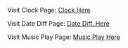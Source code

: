 Visit Clock Page: <a href = "https://mrunal77.github.io/Clock/Clock.html" target="_blank">Clock Here</a>

Visit Date Diff Page: <a href = "https://mrunal77.github.io/Clock/DateDiff.html" target="_blank">Date Diff. Here</a>

Visit Music Play Page: <a href = "https://mrunal77.github.io/Clock/MusicPlay.html" target="_blank"> Music Play Here</a>